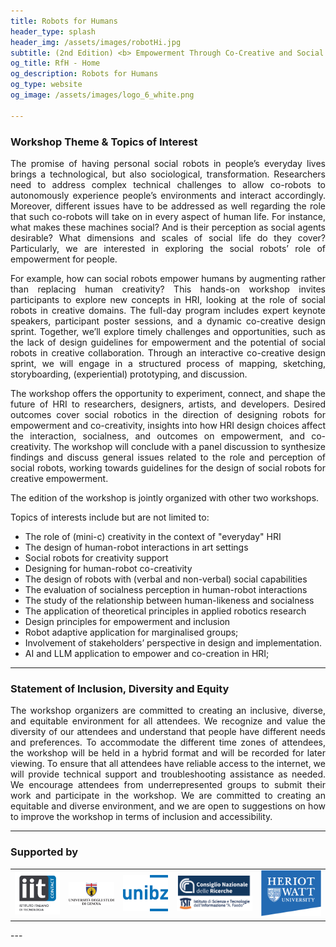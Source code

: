 ```yaml
---
title: Robots for Humans 
header_type: splash
header_img: /assets/images/robotHi.jpg
subtitle: (2nd Edition) <b> Empowerment Through Co-Creative and Social Robots! </b> <b> RO-MAN 2025 August 25, 2025 / Eindhoven, The Netherlands </b>
og_title: RfH - Home
og_description: Robots for Humans
og_type: website
og_image: /assets/images/logo_6_white.png

---
```


### Workshop Theme & Topics of Interest

<p style="text-align: justify;">
The promise of having personal social robots in people’s everyday lives brings a technological, but also sociological, transformation. Researchers need to address complex technical challenges to allow co-robots to autonomously experience people’s environments and interact accordingly. Moreover, different issues have to be addressed as well regarding the role that such co-robots will take on in every aspect of human life. For instance, what makes these machines social? And is their perception as social agents desirable? What dimensions and scales of social life do they cover? Particularly, we are interested in exploring the social robots’ role of empowerment for people.
</p>

<p style="text-align: justify;">
For example, how can social robots empower humans by augmenting rather than replacing human creativity? This hands-on workshop invites participants to explore new concepts in HRI, looking at the role of social robots in creative domains. The full-day program includes expert keynote speakers, participant poster sessions, and a dynamic co-creative design sprint. Together, we’ll explore timely challenges and opportunities, such as the lack of design guidelines for empowerment and the potential of social robots in creative collaboration. Through an interactive co-creative design sprint, we will engage in a structured process of mapping, sketching, storyboarding, (experiential) prototyping, and discussion.
</p>

<p style="text-align: justify;">
The workshop offers the opportunity to experiment, connect, and shape the future of HRI to researchers, designers, artists, and developers. Desired outcomes cover social robotics in the direction of designing robots for empowerment and co-creativity, insights into how HRI design choices affect the interaction, socialness, and outcomes on empowerment, and co-creativity. The workshop will conclude with a panel discussion to synthesize findings and discuss general issues related to the role and perception of social robots, working towards guidelines for the design of social robots for creative empowerment.
</p>

<p style="text-align: justify;">
The edition of the workshop is jointly organized with other two workshops. 
</p>


Topics of interests include but are not limited to:
* The role of (mini-c) creativity in the context of "everyday" HRI
* The design of human-robot interactions in art settings
* Social robots for creativity support
* Designing for human-robot co-creativity
* The design of robots with (verbal and non-verbal) social capabilities
* The evaluation of socialness perception in human-robot interactions
* The study of the relationship between human-likeness and socialness
* The application of theoretical principles in applied robotics research
* Design principles for empowerment and inclusion
* Robot adaptive application for marginalised groups;
* Involvement of stakeholders’ perspective in design and implementation.
* AI and LLM application to empower and co-creation in HRI;

---

### Statement of Inclusion, Diversity and Equity

<p style="text-align: justify;">
The workshop organizers are committed to creating an inclusive, diverse, and equitable environment for all attendees. We recognize and value the diversity of our attendees and understand that people have different needs and preferences. To accommodate the different time zones of attendees, the workshop will be held in a hybrid format and will be recorded for later viewing. To ensure that all attendees have reliable access to the internet, we will provide technical support and troubleshooting assistance as needed. We encourage attendees from underrepresented groups to submit their work and participate in the workshop. We are committed to creating an equitable and diverse environment, and we are open to suggestions on how to improve the workshop in terms of inclusion and accessibility.
</p>


---

### Supported by

<table>
  <tr>
    <td> <img  src="assets/images/logo_contact.png" alt="contact" width="300"/> </td>
    <td> <img  src="assets/images/logo_unige.png" alt="unige" width="300"/> </td>
    <td> <img  src="assets/images/logo_unibo.svg" alt="unibo" width="300"/> </td>
    <td> <img  src="assets/images/logo_ISTI2.png" alt="unipi" width="500"/> </td>
    <td> <img  src="assets/images/logo_HWU.png" alt="hwu" width="400"/> </td>
  </tr>
</table>
---
